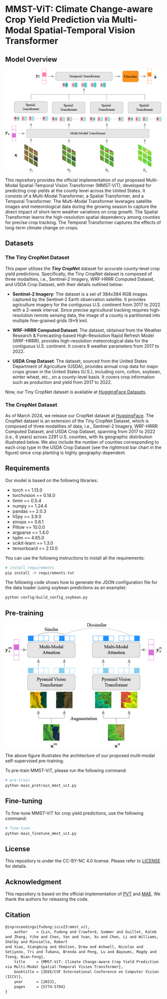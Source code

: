 # MMST-ViT: Climate Change-aware Crop Yield Prediction via Multi-Modal Spatial-Temporal Vision Transformer

## Model Overview

![mmst-vit-arch](./input/mmst-vit-arch.png)



This repository provides the official implementation of our proposed Multi-Modal Spatial-Temporal Vision Transformer (MMST-ViT), developed for predicting crop yields at the county level across the United States. It consists of a Multi-Modal Transformer, a Spatial Transformer, and a Temporal Transformer. The Multi-Modal Transformer leverages satellite images and meteorological data during the growing season to capture the direct impact of short-term weather variations on crop growth. The Spatial Transformer learns the high-resolution spatial dependency among counties for precise crop tracking. The Temporal Transformer captures the effects of long-term climate change on crops.

## Datasets

### The Tiny CropNet Dataset

This paper utilizes the ***Tiny CropNet*** dataset for accurate county-level crop yield predictions. Specifically, the Tiny CropNet dataset is composed of three modalities, i.e., Sentinel-2 Imagery, WRF-HRRR Computed Dataset, and USDA Crop Dataset,
with their details outlined below:

- **Sentinel-2 Imagery**: The dataset is a set of 384x384 RGB images captured by the Sentinel-2 Earth observation satellite. It provides agriculture imagery for the contiguous U.S. continent from 2017 to 2022 with a 2-week interval. Since precise agricultural tracking requires high-resolution remote sensing data, the image of a county is partitioned into multiple fine-grained grids (9×9 km).

- **WRF-HRRR Computed Dataset**: The dataset, obtained from the Weather Research & Forecasting-based High-Resolution Rapid Refresh Model (WRF-HRRR), provides high-resolution meteorological data for the contiguous U.S. continent. It covers 9 weather parameters from 2017 to 2022.

- **USDA Crop Dataset**: The dataset, sourced from the United States Department of Agriculture (USDA), provides annual crop data for major crops grown in the United States (U.S.), including corn, cotton, soybean, winter wheat, etc., on a county-level basis. It covers crop information such as production and yield from 2017 to 2022.

Now, our Tiny CropNet dataset is available at [HuggingFace Datasets](https://huggingface.co/datasets/fudong03/Tiny-CropNet/tree/main).


### The CropNet Dataset
As of March 2024, we release our CropNet dataset at [HuggingFace](https://huggingface.co/datasets/CropNet/CropNet). The CropNet dataset is an extension of the Tiny CropNet Dataset, which is composed of three modalities of data, i.e., Sentinel-2 Imagery, WRF-HRRR Computed Dataset, and USDA Crop Dataset, spanning from 2017 to 2022 (i.e., 6 years) across 2291 U.S. counties, with its geographic distribution illustrated below. We also include the number of counties corresponding to each crop type in the USDA Crop Dataset (see the rightmost bar chart in the figure) since crop planting is highly geography-dependent.


## Requirements

Our model is based on the following libraries:

- torch == 1.13.0
- torchvision == 0.14.0
- timm == 0.5.4
- numpy == 1.24.4
- pandas == 2.0.3
- h5py == 3.9.0
- einops == 0.6.1
- Pillow == 10.0.0
- argparse == 1.4.0
- tqdm == 4.65.0
- scikit-learn == 1.3.0
- tensorboard == 2.13.0

You can use the following instructions to install all the requirements:

```python
# install requirements
pip install -r requirements.txt
```

The following code shows how to generate the JSON configuration file for the data loader (using soybean predictions as an example):
```python
python config/build_config_soybean.py
```


## Pre-training

![method-pvt-simclr](./input/method-pvt-simclr.png)



The above figure illustrates the architecture of our proposed multi-modal self-supervised pre-training.

 To pre-train MMST-ViT, please run the following command:

```python
# pre-train
python main_pretrain_mmst_vit.py
```



## Fine-tuning

To fine-tune MMST-ViT for crop yield predictions, use the following command:

```python
# fine-tune
python main_finetune_mmst_vit.py
```

## License

This repository is under the CC-BY-NC 4.0 license. Please refer to [LICENSE](https://github.com/fudong03/MMST-ViT/blob/main/LICENSE) for details.

## Acknowledgment

This repository is based on the official implementation of [PVT](https://github.com/whai362/PVT) and [MAE](https://github.com/facebookresearch/mae). We thank the authors for releasing the code.

## Citation

```
@inproceedings{fudong:iccv23:mmst_vit,
    author    = {Lin, Fudong and Crawford, Summer and Guillot, Kaleb and Zhang, Yihe and Chen, Yan and Yuan, Xu and Chen, Li and Williams, Shelby and Minvielle, Robert
and Xiao, Xiangming and Gholson, Drew and Ashwell, Nicolas and Setiyono, Tri and Tubana, Brenda and Peng, Lu and Bayoumi, Magdy and Tzeng, Nian-Feng},
    title     = {MMST-ViT: Climate Change-aware Crop Yield Prediction via Multi-Modal Spatial-Temporal Vision Transformer},
    booktitle = {IEEE/CVF International Conference on Computer Vision (ICCV)},
    year      = {2023},
    pages     = {5774-5784}
}
```
